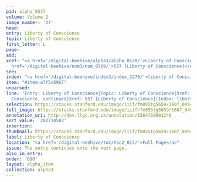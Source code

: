 ```yaml
---
pid: alpha_0537
volume: Volume 2
image_number: '27'
head:
entry: Liberty of Conscience
topic: Liberty of Conscience
first_letter: L
page:
add:
xref: "<a href='/digital-beehive/alpha3/alpha_0538/'>Liberty of Conscience, continued</a>|<a
  href='/digital-beehive/num3/num_0709/'>557 [Liberty of Conscience]</a>"
see:
index: "<a href='/digital-beehive/index3/index_2276/'>liberty of Conscience</a>"
item: "#item-a7f5c69b7"
unparsed:
line: 'Entry: Liberty of Conscience|Topic: Liberty of Conscience|Xref: Liberty of
  Conscience, continued|Xref: 557 [Liberty of Conscience]|Index: liberty of Conscience|#item-a7f5c69b7'
selection: https://stacks.stanford.edu/image/iiif/fm855tg5659/1607_0494/364,4583,3037,497/full/0/default.jpg
full_image: https://stacks.stanford.edu/image/iiif/fm855tg5659/1607_0494/full/full/0/default.jpg
annotation_uri: http://dev.llgc.org.uk/annotation/1564769001240
sort_value: '202714583'
insertion:
thumbnail: https://stacks.stanford.edu/image/iiif/fm855tg5659/1607_0494/364,4583,600,180/250,/0/default.jpg
label: Liberty of Conscience
location: "<a href='/digital-beehive/toc/toc2_017/'>Full Page</a>"
issue: The entry continues onto the next page.
also_in_entry:
order: '090'
layout: alpha_item
collection: alpha3
---
```

